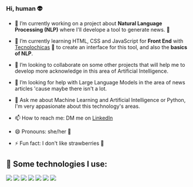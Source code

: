 ### Hi, human 👽

- 🔭 I’m currently working on a project about **Natural Language Processing (NLP)** where I'll develope a tool to generate news. 📰
  
- 🌱 I’m currently learning HTML, CSS and JavaScript for **Front End** with [Tecnolochicas](https://tecnolochicas.mx/) 💜 to create an interface for this tool, and also the **basics of NLP**.
  
- 👯 I’m looking to collaborate on some other projects that will help me to develop more acknowledge in this area of Artificial Intelligence.
  
- 🤔 I’m looking for help with Large Language Models in the area of news articles 'cause maybe there isn't a lot.
  
- 💬 Ask me about Machine Learning and Artificial Intelligence or Python, I'm very appasionate about this technology's areas.
  
- 📫 How to reach me: DM me on [LinkedIn](www.linkedin.com/in/carol-zapata)
  
- 😄 Pronouns: she/her 💜
  
- ⚡ Fun fact: I don't like strawberries 🍓


## 🎯 Some technologies I use:
<img src="https://img.shields.io/badge/HTML5-E34F26?style=for-the-badge&logo=html5&logoColor=white"/> <img src="https://img.shields.io/badge/CSS3-1572B6?style=for-the-badge&logo=css3&logoColor=white"/>
<img src="https://img.shields.io/badge/JavaScript-323330?style=for-the-badge&logo=javascript&logoColor=F7DF1E"/>
<img src="https://img.shields.io/badge/Python-FFD43B?style=for-the-badge&logo=python&logoColor=blue"/>
<img src="https://img.shields.io/badge/GitHub-100000?style=for-the-badge&logo=github&logoColor=white"/>
<img src="https://img.shields.io/badge/scikit_learn-F7931E?style=for-the-badge&logo=scikit-learn&logoColor=white"/>
<img src="https://img.shields.io/badge/Kotlin-0095D5?&style=for-the-badge&logo=kotlin&logoColor=white"/>

<!--

# Encabezado 1
## Encabezado 2
### Encabezado 3

# Estilos de Texto
**Palabras en negrita**

*Palabras en cursiva*

~~Este texto está erróneo~~

Mi primer línea de código en Python:

```
print('Hola mundo!')
```

### Listas

- Javascript
* Python
+ Kotlin


### Links:

El Mardown lo aprendí en [Tecnolochicas](https://tecnolochicas.mx/)

-->
